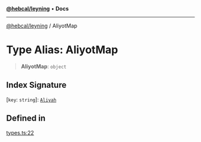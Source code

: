 [**@hebcal/leyning**](../README.md) • **Docs**

***

[@hebcal/leyning](../globals.md) / AliyotMap

# Type Alias: AliyotMap

> **AliyotMap**: `object`

## Index Signature

 \[`key`: `string`\]: [`Aliyah`](Aliyah.md)

## Defined in

[types.ts:22](https://github.com/hebcal/hebcal-leyning/blob/686daf91ca80e1487976aba775587a09727384c4/src/types.ts#L22)
